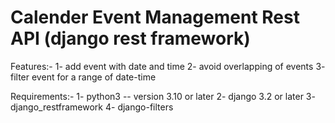 # Calender Event Management Rest API (django rest framework)

Features:- 
1- add event with date and time
2- avoid overlapping of events
3- filter event for a range of date-time

Requirements:-
1- python3 -- version 3.10 or later
2- django 3.2 or later
3- django_restframework
4- django-filters
